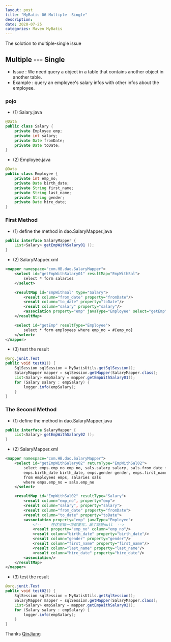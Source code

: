 ```yaml
---
layout: post
title: "MyBatis-06 Multiple--Single"
description: 
date: 2020-07-25
categories: Maven MyBatis
---
```

The solotion to multiple-single issue

## Multiple --- Single

- Issue : We need query a object in a table that contains another object in another table.
- Example : query an employee's salary infos with other infos about the employee.

### pojo
- (1) Salary.java

```java
@Data
public class Salary {
    private Employee emp;
    private int salary;
    private Date fromDate;
    private Date toDate;
}
```
- (2) Employee.java

```java
@Data
public class Employee {
    private int emp_no;
    private Date birth_date;
    private String first_name;
    private String last_name;
    private String gender;
    private Date hire_date;
}
```

### First Method

- (1) define the method in dao.SalaryMapper.java

```java
public interface SalaryMapper {
    List<Salary> getEmpWithSalary01 ();
}
```

- (2) SalaryMapper.xml

```xml
<mapper namespace="com.HB.dao.SalaryMapper">
    <select id="getEmpWithSalary01" resultMap="EmpWithSal">
        select * form salaries
    </select>

    <resultMap id="EmpWithSal" type="Salary">
        <result column="from_date" property="fromDate"/>
        <result column="to_date" property="toDate"/>
        <result column="salary" property="salary"/>
        <association property="emp" javaType="Employee" select="getEmp" column="emp_no"/>
    </resultMap>

    <select id="getEmp" resultType="Employee">
        select * form employees where emp_no = #{emp_no}
    </select>
</mapper>
```

- (3) test the result

```java
@org.junit.Test
public void test01() {
    SqlSession sqlSession = MyBatisUtils.getSqlSession();
    SalaryMapper mapper = sqlSession.getMapper(SalaryMapper.class);
    List<Salary> empSalary = mapper.getEmpWithSalary01();
    for (Salary salary : empSalary) {
        logger.info(empSalary);
    }
}
```

### The Second Method

- (1) define the method in dao.SalaryMapper.java

```java
public interface SalaryMapper {
    List<Salary> getEmpWithSalary02 ();
}
```

- (2) SalaryMapper.xml

```xml
<mapper namespace="com.HB.dao.SalaryMapper">
    <select id="getEmpWithSalary02" returnType="EmpWithSal02">
        select emps.emp_no emp_no, sals.salary salary, sals.from_date from_date, sals.to_date to_date,
        emps.birth_date birth_date, emps.gender gender, emps.first_name first_name, emps.last_name last_name, emps.hire_date hire_date
        from employees emps, salaries sals
        where emps.emp_no = sals.emp_no
    </select>

    <resultMap id="EmpWithSal02" resultType="Salary">
        <result column="emp_no", property="emp">
        <result column="salary", property="salary">
        <result column="from_date" property="fromDate">
        <result column="to_date" property="toDate">
        <association property="emp" javaType="Employee">
            <!--    在这里每一项都要写，漏了就是null  -->
            <result property="emp_no" column="emp_no"/>
            <result column="birth_date" property="birth_date"/>
            <result column="gender" property="gender"/>
            <result column="first_name" property="first_name"/>
            <result column="last_name" property="last_name"/>
            <result column="hire_date" property="hire_date"/>
        <association/>
    </resultMap>
</mapper>
```

- (3) test the result

```java
@org.junit.Test
public void test02() {
    SqlSession sqlSession = MyBatisUtils.getSqlSession();
    SalaryMapper mapper = sqlSession.getMapper(SalaryMapper.class);
    List<Salary> empSalary = mapper.getEmpWithSalary02();
    for (Salary salary : empSalary) {
        logger.info(empSalary);
    }
}
```

Thanks [QinJiang](https://space.bilibili.com/95256449?spm_id_from=333.788.b_765f7570696e666f.2)